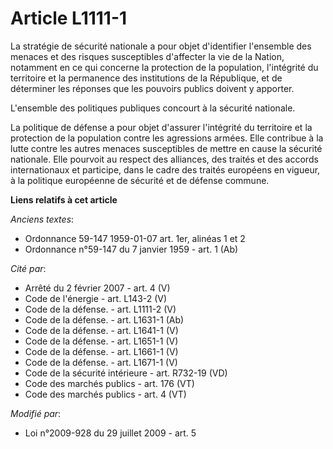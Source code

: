 # Article L1111-1

La stratégie de sécurité nationale a pour objet d'identifier l'ensemble des menaces et des risques susceptibles d'affecter la
vie de la Nation, notamment en ce qui concerne la protection de la population, l'intégrité du territoire et la permanence des
institutions de la République, et de déterminer les réponses que les pouvoirs publics doivent y apporter. 

L'ensemble des politiques publiques concourt à la sécurité nationale. 

La politique de défense a pour objet d'assurer l'intégrité du territoire et la protection de la population contre les
agressions armées. Elle contribue à la lutte contre les autres menaces susceptibles de mettre en cause la sécurité nationale.
Elle pourvoit au respect des alliances, des traités et des accords internationaux et participe, dans le cadre des traités
européens en vigueur, à la politique européenne de sécurité et de défense commune.

**Liens relatifs à cet article**

_Anciens textes_:

  - Ordonnance 59-147 1959-01-07 art. 1er, alinéas 1 et 2
  - Ordonnance n°59-147 du 7 janvier 1959 - art. 1 (Ab)

_Cité par_:

  - Arrêté du 2 février 2007 - art. 4 (V)
  - Code de l'énergie - art. L143-2 (V)
  - Code de la défense. - art. L1111-2 (V)
  - Code de la défense. - art. L1631-1 (Ab)
  - Code de la défense. - art. L1641-1 (V)
  - Code de la défense. - art. L1651-1 (V)
  - Code de la défense. - art. L1661-1 (V)
  - Code de la défense. - art. L1671-1 (V)
  - Code de la sécurité intérieure - art. R732-19 (VD)
  - Code des marchés publics - art. 176 (VT)
  - Code des marchés publics - art. 4 (VT)

_Modifié par_:

  - Loi n°2009-928 du 29 juillet 2009 - art. 5
